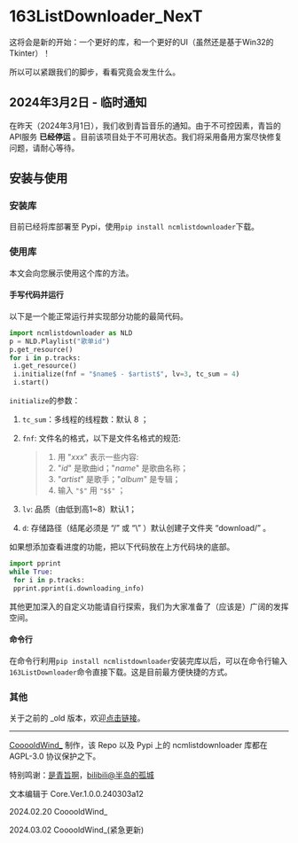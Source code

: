 # 163ListDownloader_NexT

这将会是新的开始：一个更好的库，和一个更好的UI（虽然还是基于Win32的Tkinter）！

所以可以紧跟我们的脚步，看看究竟会发生什么。

## 2024年3月2日 - 临时通知

在昨天（2024年3月1日），我们收到青旨音乐的通知。由于不可控因素，青旨的API服务 **已经停运** 。目前该项目处于不可用状态。我们将采用备用方案尽快修复问题，请耐心等待。

## 安装与使用

### 安装库

目前已经将库部署至 Pypi，使用```pip install ncmlistdownloader```下载。

### 使用库

本文会向您展示使用这个库的方法。

#### 手写代码并运行

以下是一个能正常运行并实现部分功能的最简代码。

```python
import ncmlistdownloader as NLD
p = NLD.Playlist("歌单id")
p.get_resource()
for i in p.tracks:
 i.get_resource()
 i.initialize(fnf = "$name$ - $artist$", lv=3, tc_sum = 4)
 i.start()
```

```initialize```的参数：

1. ```tc_sum```：多线程的线程数：默认 8 ；

2. ```fnf```: 文件名的格式，以下是文件名格式的规范:

   > 1. 用 "$xxx$" 表示一些内容:
   > 2. "$id$" 是歌曲id；"$name$" 是歌曲名称；
   > 3. "$artist$" 是歌手；"$album$" 是专辑；
   > 4. 输入 ```"$"``` 用 ```"$$"``` ；

3. ```lv```: 品质（由低到高1~8）默认1；

4. ```d```: 存储路径（结尾必须是 “/” 或 “\” ）默认创建子文件夹 “download/” 。

如果想添加查看进度的功能，把以下代码放在上方代码块的底部。

```python
import pprint
while True:
 for i in p.tracks:
 pprint.pprint(i.downloading_info)
```

其他更加深入的自定义功能请自行探索，我们为大家准备了（应该是）广阔的发挥空间。

#### 命令行

在命令行利用```pip install ncmlistdownloader```安装完库以后，可以在命令行输入```163ListDownloader```命令直接下载。这是目前最方便快捷的方式。

### 其他

关于之前的 _old 版本，欢迎[点击链接](https://github.com/Cooooldwind/163ListDownloader_old)。

------

[CooooldWind_](https://cooooldwind.netlify.app) 制作，该 Repo 以及 Pypi 上的 ncmlistdownloader 库都在 AGPL-3.0 协议保护之下。

特别鸣谢：[是青旨啊](https://sayqz.com)，[bilibili@半岛的孤城](https://space.bilibili.com/32187583)

文本编辑于 Core.Ver.1.0.0.240303a12

2024.02.20 CooooldWind_

2024.03.02 CooooldWind_(紧急更新)
